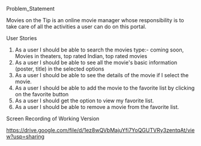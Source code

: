 Problem_Statement

Movies on the Tip is an online movie manager whose responsibility is to take care of all the activities a user can do on this portal.

User Stories
1. As a user I should be able to search the movies type:- coming soon, Movies in theaters, top rated Indian, top rated movies
2. As a user I should be able to see all the movie's basic information (poster, title) in the selected options
3. As a user I should be able to see the details of the movie if I select the movie.
4. As a user I should be able to add the movie to the favorite list by clicking on the favorite button
5. As a user I should get the option to view my favorite list.
6. As a user I should be able to remove a movie from the favorite list.


Screen Recording of Working Version

https://drive.google.com/file/d/1ez8wQVbMajuYfi7YoQGUTVRy3zentqAt/view?usp=sharing
